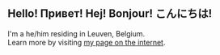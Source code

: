 ## Hello! Привет! Hej! Bonjour! こんにちは!

I'm a he/him residing in Leuven, Belgium.  
Learn more by visiting [my page on the internet](https://breitburg.com/).

